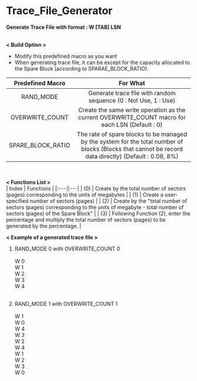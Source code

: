 # Trace_File_Generator
<strong>Generate Trace File with format : W [TAB] LSN</strong>
<br></br>

<strong>< Build Option ></strong>
<br>
- Modify this predefined macro as you want
- When generating trace file, it can be except for the capacity allocated to the Spare Block (according to SPARAE_BLOCK_RATIO).

| Predefined Macro | For What |
|:---:|:---:|
| RAND_MODE | Generate trace file with random sequence (0 : Not Use, 1 : Use) |
| OVERWRITE_COUNT | Create the same write operation as the current OVERWRITE_COUNT macro for each LSN (Default : 0) |
| SPARE_BLOCK_RATIO | The rate of spare blocks to be managed by the system for the total number of blocks (Blocks that cannot be record data directly) (Default : 0.08, 8%) |
<br>

<strong>< Functions List ></strong>
<br>
| Index | Functions |
|:---:|:---|
| (0) | Create by the total number of sectors (pages) corresponding to the units of megabytes |
| (1) | Create a user-specified number of sectors (pages) |
| (2) | Create by the "total number of sectors (pages) corresponding to the units of megabyte - total number of sectors (pages) of the Spare Block" |
| (3) | Following Function (2), enter the percentage and multiply the total number of sectors (pages) to be generated by the percentage. |
<br>

<strong> < Example of a generated trace file > </strong>
1) RAND_MODE 0 with OVERWRITE_COUNT 0<br></br>
W 0<br>
W	1<br>
W	2<br>
W	3<br>
W	4<br></br>

2) RAND_MODE 1 with OVERWRITE_COUNT 1<br></br>
W 1<br>
W	0<br>
W	4<br>
W	3<br>
W	2<br>
W 4<br>
W	1<br>
W	2<br>
W	3<br>
W	0<br>
